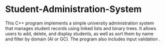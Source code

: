 # Student-Administration-System
This C++ program implements a simple university administration system that manages student records using linked lists and binary trees. It allows users to add, delete, and display students, as well as sort them by name and filter by domain (AI or GC). The program  also includes input validation .

